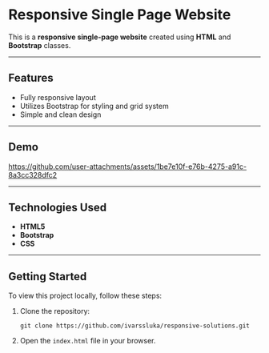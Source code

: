 # Responsive Single Page Website

This is a **responsive single-page website** created using **HTML** and **Bootstrap** classes.

---

## Features

- Fully responsive layout
- Utilizes Bootstrap for styling and grid system
- Simple and clean design

---

## Demo


https://github.com/user-attachments/assets/1be7e10f-e76b-4275-a91c-8a3cc328dfc2


---

## Technologies Used

- **HTML5**
- **Bootstrap**
- **CSS**

---

## Getting Started

To view this project locally, follow these steps:

1. Clone the repository:
   ```
   git clone https://github.com/ivarssluka/responsive-solutions.git
   ```
2. Open the ```index.html``` file in your browser.
